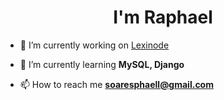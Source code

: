 <h1 align="center">I'm Raphael</h1>


- 🔭 I’m currently working on [Lexinode](https://github.com/Raphael-Soares/Grafos)

- 🌱 I’m currently learning **MySQL, Django**

- 📫 How to reach me **soaresphaell@gmail.com**


